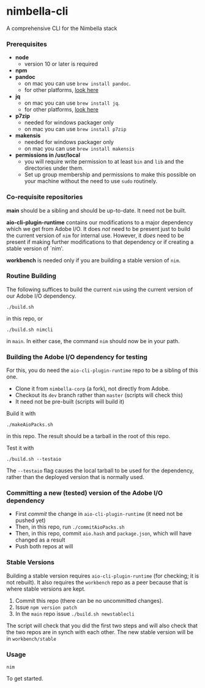 <!--
#
# Nimbella CONFIDENTIAL
# ---------------------
#
#   2018 - present Nimbella Corp
#   All Rights Reserved.
#
# NOTICE:
#
# All information contained herein is, and remains the property of
# Nimbella Corp and its suppliers, if any.  The intellectual and technical
# concepts contained herein are proprietary to Nimbella Corp and its
# suppliers and may be covered by U.S. and Foreign Patents, patents
# in process, and are protected by trade secret or copyright law.
#
# Dissemination of this information or reproduction of this material
# is strictly forbidden unless prior written permission is obtained
# from Nimbella Corp.
#
-->

# nimbella-cli

A comprehensive CLI for the Nimbella stack

### Prerequisites
 - **node**
   * version 10 or later is required
 - **npm**
 - **pandoc**
   * on mac you can use `brew install pandoc`.
   * for other platforms, [look here](https://pandoc.org/installing.html)
 - **jq**
   * on mac you can use `brew install jq`.
   * for other platforms, [look here](https://stedolan.github.io/jq/download/)
 - **p7zip**
   * needed for windows packager only
   * on mac you can use `brew install p7zip`
 - **makensis**
   * needed for windows packager only
   * on mac you can use `brew install makensis`
 - **permissions in /usr/local**
   * you will require write permission to at least `bin` and `lib` and the directories under them.
   * Set up group membership and permissions to make this possible on your machine without the need to use `sudo` routinely.

### Co-requisite repositories
**main** should be a sibling and should be up-to-date.  It need not be built.

**aio-cli-plugin-runtime** contains our modifications to a major dependency which we get from Adobe I/O.  It does _not_ need to be present just to build the current version of `nim` for internal use.  However, it _does_ need to be present if making further modifications to that dependency or if creating a stable version of `nim'.

**workbench** is needed only if you are building a stable version of `nim`.


### Routine Building

The following suffices to build the current `nim` using the current version of our Adobe I/O dependency.

```
./build.sh
```
in this repo, or

```
./build.sh nimcli
```
in `main`.  In either case, the command `nim` should now be in your path.

### Building the Adobe I/O dependency for testing

For this, you do need the `aio-cli-plugin-runtime` repo to be a sibling of this one.

  - Clone it from `nimbella-corp` (a fork), not directly from Adobe.
  - Checkout its `dev` branch rather than `master` (scripts will check this)
  - It need not be pre-built (scripts will build it)

Build it with

```
./makeAioPacks.sh
```
in this repo.  The result should be a tarball in the root of this repo.

Test it with

```
./build.sh --testaio
```

The `--testaio` flag causes the local tarball to be used for the dependency, rather than the deployed version that is normally used.

### Committing a new (tested) version of the Adobe I/O dependency

- First _commit_ the change in `aio-cli-plugin-runtime` (it need not be pushed yet)
- Then, in this repo, run `./commitAioPacks.sh`
- Then, in this repo, commit `aio.hash` and `package.json`, which will have changed as a result
- Push both repos at will

### Stable Versions

Building a stable version requires `aio-cli-plugin-runtime` (for checking; it is not rebuilt).   It also requires the `workbench` repo as a peer because that is where stable versions are kept.

1. Commit this repo (there can be no uncommitted changes).
2. Issue `npm version patch`
3. In the `main` repo issue `./build.sh newstablecli`

The script will check that you did the first two steps and will also check that the two repos are in synch with each other.  The new stable version will be in `workbench/stable`

### Usage

`nim`

To get started.
